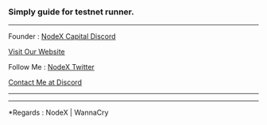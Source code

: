 ### Simply guide for testnet runner. 
 <hr>
<p style="font-size:14px" align="left">
<p style="font-size:14px" align="left">Founder :
<a href="https://discord.gg/JqQNcwff2e" target="_blank">NodeX Capital Discord</a></p>
<a href="https://nodex.codes/" target="_blank">Visit Our Website </a>
  <br>
<p style="font-size:14px" align="left">Follow Me :
<a href="https://twitter.com/nodexploit/" target="_blank">NodeX Twitter</a></p>
<a href="https://discordapp.com/users/928575843641479198" target="_blank">Contact Me at Discord</a>
<hr>

<hr>
*Regards : NodeX | WannaCry
